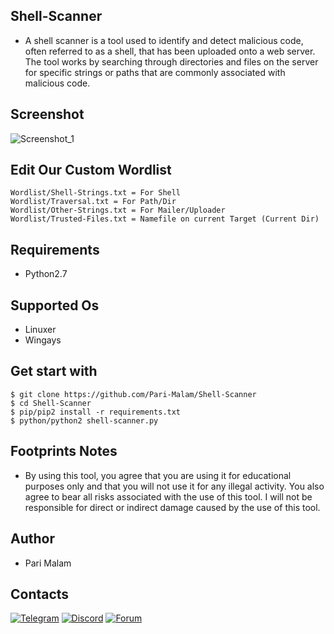 ## Shell-Scanner
- A shell scanner is a tool used to identify and detect malicious code, often referred to as a shell, that has been uploaded onto a web server. The tool works by searching through directories and files on the server for specific strings or paths that are commonly associated with malicious code.
## Screenshot
![Screenshot_1](https://user-images.githubusercontent.com/25004320/236211315-073a6d87-90d1-48e1-9273-efd94ef15293.png)
## Edit Our Custom Wordlist
```
Wordlist/Shell-Strings.txt = For Shell
Wordlist/Traversal.txt = For Path/Dir
Wordlist/Other-Strings.txt = For Mailer/Uploader
Wordlist/Trusted-Files.txt = Namefile on current Target (Current Dir)
```
## Requirements
- Python2.7
## Supported Os
- Linuxer
- Wingays
## Get start with
```
$ git clone https://github.com/Pari-Malam/Shell-Scanner
$ cd Shell-Scanner
$ pip/pip2 install -r requirements.txt
$ python/python2 shell-scanner.py
```
## Footprints Notes
- By using this tool, you agree that you are using it for educational purposes only and that you will not use it for any illegal activity. You also agree to bear all risks associated with the use of this tool. I will not be responsible for direct or indirect damage caused by the use of this tool.
## Author
- Pari Malam
## Contacts
[![Telegram](https://img.shields.io/badge/-Telegram-blue)](https://telegram.me/SurpriseMTFK)
[![Discord](https://img.shields.io/badge/-Discord-purple)](https://discordapp.com/users/829404192585678858)
[![Forum](https://img.shields.io/badge/-Forum-red)](https://dragonforce.io)
